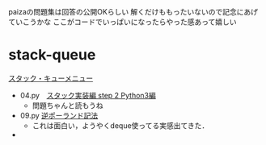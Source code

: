 paizaの問題集は回答の公開OKらしい
解くだけももったいないので記念にあげていこうかな
ここがコードでいっぱいになったらやった感あって嬉しい

# stack-queue
[スタック・キューメニュー](https://paiza.jp/works/mondai/stack_queue/problem_index?language_uid=python3)
- 04.py　[スタック実装編 step 2 Python3編](https://paiza.jp/works/mondai/stack_queue/stack_queue__stack_step2)
    - 問題ちゃんと読もうね
- 09.py [逆ポーランド記法](https://paiza.jp/works/mondai/stack_queue/stack_queue__practice_step3)
    - これは面白い，ようやくdeque使ってる実感出てきた．
- 

